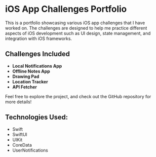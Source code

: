 
# iOS App Challenges Portfolio

This is a portfolio showcasing various iOS app challenges that I have worked on. The challenges are designed to help me practice different aspects of iOS development such as UI design, state management, and integration with iOS frameworks.

## Challenges Included
- **Local Notifications App**
- **Offline Notes App**
- **Drawing Pad**
- **Location Tracker**
- **API Fetcher**

Feel free to explore the project, and check out the GitHub repository for more details!

## Technologies Used:
- Swift
- SwiftUI
- UIKit
- CoreData
- UserNotifications
    